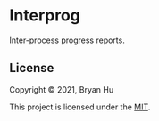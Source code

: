 # Interprog

Inter-process progress reports.

## License

Copyright © 2021, Bryan Hu

This project is licensed under the [MIT](https://choosealicense.com/licenses/mit/).
